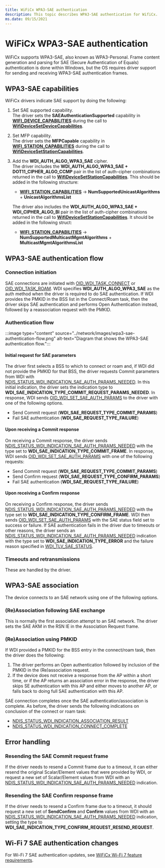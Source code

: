 ```yaml
---
title: WiFiCx WPA3-SAE authentication
description: This topic describes WPA3-SAE authentication for WifiCx.
ms.date: 09/15/2021
---
```


# WiFiCx WPA3-SAE authentication

WiFiCx supports WPA3-SAE, also known as WPA3-Personal. Frame content generation and parsing for SAE (Secure Authentication of Equals) authentication is done within Windows, but the OS requires driver support for sending and receiving WPA3-SAE authentication frames.

## WPA3-SAE capabilities

WiFiCx drivers indicate SAE support by doing the following:

1. Set SAE supported capability.  
    The driver sets the **SAEAuthenticationSupported** capability in [**WIFI_DEVICE_CAPABILITIES**](/windows-hardware/drivers/ddi/wificx/ns-wificx-wifi_device_capabilities) during the call to [**WifiDeviceSetDeviceCapabilities**](/windows-hardware/drivers/ddi/wificx/nf-wificx-wifidevicesetdevicecapabilities).
2. Set MFP capability.  
    The driver sets the **MFPCapable** capability in [**WIFI_STATION_CAPABILITIES**](/windows-hardware/drivers/ddi/wificx/ns-wificx-wifi_station_capabilities) during the call to [**WifiDeviceSetStationCapabilities**](/windows-hardware/drivers/ddi/wificx/nf-wificx-wifidevicesetstationcapabilities).
3. Add the **WDI_AUTH_ALGO_WPA3_SAE** cipher.  
    The driver includes the **WDI_AUTH_ALGO_WPA3_SAE + DOT11_CIPHER_ALGO_CCMP** pair in the list of auth-cipher combinations returned in the call to [**WifiDeviceSetStationCapabilities**](/windows-hardware/drivers/ddi/wificx/nf-wificx-wifidevicesetstationcapabilities). This should be added in the following structure:
    - [**WIFI_STATION_CAPABILITIES**](/windows-hardware/drivers/ddi/wificx/ns-wificx-wifi_station_capabilities) -> **NumSupportedUnicastAlgorithms** + **UnicastAlgorithmsList**

    The driver also includes the **WDI_AUTH_ALGO_WPA3_SAE + WDI_CIPHER_ALGO_BI** pair in the list of auth-cipher combinations returned in the call to [**WifiDeviceSetStationCapabilities**](/windows-hardware/drivers/ddi/wificx/nf-wificx-wifidevicesetstationcapabilities). It should be added in the following struct:
    - [**WIFI_STATION_CAPABILITIES**](/windows-hardware/drivers/ddi/wificx/ns-wificx-wifi_station_capabilities) -> **NumSupportedMulticastMgmtAlgorithms** + **MulticastMgmtAlgorithmsList**

## WPA3-SAE authentication flow

### Connection initiation

SAE connections are initiated with [OID_WDI_TASK_CONNECT](oid-wdi-task-connect.md) or [OID_WDI_TASK_ROAM](oid-wdi-task-roam.md). WDI specifies **WDI_AUTH_ALGO_WPA3_SAE** as the auth method when the driver is required to do SAE authentication. If WDI provides the PMKID in the BSS list in the Connect/Roam task, then the driver skips SAE authentication and performs Open Authentication instead, followed by a reassociation request with the PMKID.

### Authentication flow

:::image type="content" source="../network/images/wpa3-sae-authentication-flow.png" alt-text="Diagram that shows the WPA3-SAE authentication flow.":::

#### Initial request for SAE parameters

The driver first selects a BSS to which to connect or roam and, if WDI did not provide the PMKID for that BSS, the driver requests Commit parameters from WDI with [NDIS_STATUS_WDI_INDICATION_SAE_AUTH_PARAMS_NEEDED](ndis-status-wdi-indication-sae-auth-params-needed.md). In this initial indication, the driver sets the indication type to **WDI_SAE_INDICATION_TYPE_COMMIT_REQUEST_PARAMS_NEEDED**. In response, WDI sends [OID_WDI_SET_SAE_AUTH_PARAMS](oid-wdi-set-sae-auth-params.md) to the driver with one of the following options.

- Send Commit request (**WDI_SAE_REQUEST_TYPE_COMMIT_PARAMS**)
- Fail SAE authentication (**WDI_SAE_REQUEST_TYPE_FAILURE**)

#### Upon receiving a Commit response

On receiving a Commit response, the driver sends [NDIS_STATUS_WDI_INDICATION_SAE_AUTH_PARAMS_NEEDED](ndis-status-wdi-indication-sae-auth-params-needed.md) with the type set to **WDI_SAE_INDICATION_TYPE_COMMIT_FRAME**. In response, WDI sends [OID_WDI_SET_SAE_AUTH_PARAMS](oid-wdi-set-sae-auth-params.md) with one of the following requests:

- Send Commit request (**WDI_SAE_REQUEST_TYPE_COMMIT_PARAMS**)
- Send Confirm request (**WDI_SAE_REQUEST_TYPE_CONFIRM_PARAMS**)
- Fail SAE authentication (**WDI_SAE_REQUEST_TYPE_FAILURE**)

#### Upon receiving a Confirm response

On receiving a Confirm response, the driver sends [NDIS_STATUS_WDI_INDICATION_SAE_AUTH_PARAMS_NEEDED](ndis-status-wdi-indication-sae-auth-params-needed.md) with the type set to **WDI_SAE_INDICATION_TYPE_CONFIRM_FRAME**. WDI then sends [OID_WDI_SET_SAE_AUTH_PARAMS](oid-wdi-set-sae-auth-params.md) with the SAE status field set to success or failure. If SAE authentication fails in the driver due to timeouts or other reasons, the driver sends an [NDIS_STATUS_WDI_INDICATION_SAE_AUTH_PARAMS_NEEDED](ndis-status-wdi-indication-sae-auth-params-needed.md) indication with the type set to **WDI_SAE_INDICATION_TYPE_ERROR** and the failure reason specified in [WDI_TLV_SAE_STATUS](wdi-tlv-sae-status.md).

### Timeouts and retransmissions

These are handled by the driver.

## WPA3-SAE association

The device connects to an SAE network using one of the following options.

### (Re)Association following SAE exchange

This is normally the first association attempt to an SAE network. The driver sets the SAE AKM in the RSN IE in the Association Request frame.

### (Re)Association using PMKID

If WDI provided a PMKID for the BSS entry in the connect/roam task, then the driver does the following:

1. The driver performs an Open authentication followed by inclusion of the PMKID in the (Re)association request.
2. If the device does not receive a response from the AP within a short time, or if the AP returns an association error in the response, the driver skips SE authentication with this AP and either moves to another AP, or falls back to doing full SAE authentication with this AP.

SAE connection completes once the SAE authentication/association is complete. As before, the driver sends the following indications on conclusion of the connect or roam task:

- [NDIS_STATUS_WDI_INDICATION_ASSOCIATION_RESULT](ndis-status-wdi-indication-association-result.md)
- [NDIS_STATUS_WDI_INDICATION_CONNECT_COMPLETE](ndis-status-wdi-indication-connect-complete.md)

## Error handling

### Resending the SAE Commit request frame

If the driver needs to resend a Commit frame due to a timeout, it can either resend the original Scalar/Element values that were provided by WDI, or request a new set of Scalar/Element values from WDI with an [NDIS_STATUS_WDI_INDICATION_SAE_AUTH_PARAMS_NEEDED](ndis-status-wdi-indication-sae-auth-params-needed.md) indication.

### Resending the SAE Confirm response frame

If the driver needs to resend a Confirm frame due to a timeout, it should request a new set of **SendConfirm** and **Confirm** values from WDI with an [NDIS_STATUS_WDI_INDICATION_SAE_AUTH_PARAMS_NEEDED](ndis-status-wdi-indication-sae-auth-params-needed.md) indication, setting the type to **WDI_SAE_INDICATION_TYPE_CONFIRM_REQUEST_RESEND_REQUEST**.

## Wi-Fi 7 SAE authentication changes

For Wi-Fi 7 SAE authentication updates, see [WiFiCx Wi-Fi 7 feature requirements](wificx-wi-fi-7.md).